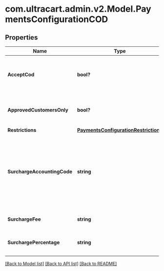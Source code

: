 # com.ultracart.admin.v2.Model.PaymentsConfigurationCOD
## Properties

Name | Type | Description | Notes
------------ | ------------- | ------------- | -------------
**AcceptCod** | **bool?** | Master flag indicating this merchant accepts COD | [optional] 
**ApprovedCustomersOnly** | **bool?** | If true, only approved customers may pay with COD | [optional] 
**Restrictions** | [**PaymentsConfigurationRestrictions**](PaymentsConfigurationRestrictions.md) |  | [optional] 
**SurchargeAccountingCode** | **string** | Optional field, if surcharge is set, this is the accounting code the surcharge is tagged with when sent to Quickbooks | [optional] 
**SurchargeFee** | **string** | Additional cost for using COD | [optional] 
**SurchargePercentage** | **string** | Additional percentage cost for using COD | [optional] 


[[Back to Model list]](../README.md#documentation-for-models) [[Back to API list]](../README.md#documentation-for-api-endpoints) [[Back to README]](../README.md)

